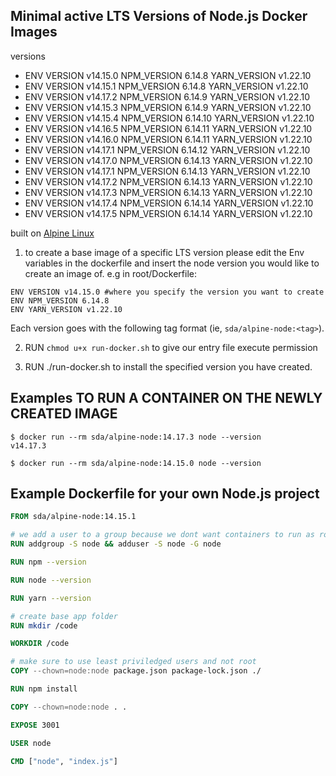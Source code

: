 Minimal active LTS Versions of Node.js Docker Images
-----------------------------------------------------

versions
- ENV VERSION v14.15.0 NPM_VERSION 6.14.8 YARN_VERSION v1.22.10
- ENV VERSION v14.15.1 NPM_VERSION 6.14.8 YARN_VERSION v1.22.10
- ENV VERSION v14.17.2 NPM_VERSION 6.14.9 YARN_VERSION v1.22.10
- ENV VERSION v14.15.3 NPM_VERSION 6.14.9 YARN_VERSION v1.22.10
- ENV VERSION v14.15.4 NPM_VERSION 6.14.10 YARN_VERSION v1.22.10
- ENV VERSION v14.16.5 NPM_VERSION 6.14.11 YARN_VERSION v1.22.10
- ENV VERSION v14.16.0 NPM_VERSION 6.14.11 YARN_VERSION v1.22.10
- ENV VERSION v14.17.1 NPM_VERSION 6.14.12 YARN_VERSION v1.22.10
- ENV VERSION v14.17.0 NPM_VERSION 6.14.13 YARN_VERSION v1.22.10
- ENV VERSION v14.17.1 NPM_VERSION 6.14.13 YARN_VERSION v1.22.10
- ENV VERSION v14.17.2 NPM_VERSION 6.14.13 YARN_VERSION v1.22.10
- ENV VERSION v14.17.3 NPM_VERSION 6.14.13 YARN_VERSION v1.22.10
- ENV VERSION v14.17.4 NPM_VERSION 6.14.14 YARN_VERSION v1.22.10
- ENV VERSION v14.17.5 NPM_VERSION 6.14.14 YARN_VERSION v1.22.10

built on [Alpine Linux](https://alpinelinux.org/)

1. to create a base image of a specific LTS version please edit the Env variables in the dockerfile and insert the node version you would like to create an image of.
e.g in root/Dockerfile:

```
ENV VERSION v14.15.0 #where you specify the version you want to create
ENV NPM_VERSION 6.14.8
ENV YARN_VERSION v1.22.10
```

Each version goes with the following tag format 
(ie, `sda/alpine-node:<tag>`).

2. RUN `chmod u+x run-docker.sh` to give our entry file execute permission

3. RUN ./run-docker.sh to install the specified version you have created.

Examples TO RUN A CONTAINER ON THE NEWLY CREATED IMAGE
-------------------------------------------------------

```console
$ docker run --rm sda/alpine-node:14.17.3 node --version
v14.17.3

$ docker run --rm sda/alpine-node:14.15.0 node --version
```

Example Dockerfile for your own Node.js project
-----------------------------------------------

```Dockerfile
FROM sda/alpine-node:14.15.1

# we add a user to a group because we dont want containers to run as root
RUN addgroup -S node && adduser -S node -G node

RUN npm --version

RUN node --version

RUN yarn --version

# create base app folder
RUN mkdir /code

WORKDIR /code

# make sure to use least priviledged users and not root
COPY --chown=node:node package.json package-lock.json ./

RUN npm install

COPY --chown=node:node . .

EXPOSE 3001

USER node

CMD ["node", "index.js"]
```